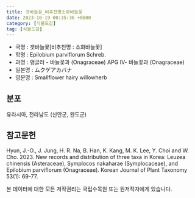 ```yaml
---
title: 갯바늘꽃_비추천명소화바늘꽃
date: 2023-10-19 00:35:36 +0800
category: [식물도감]
tag: [식물도감]
---
```




- 국명 : 갯바늘꽃[비추천명 : 소화바늘꽃]
- 학명 : Epilobium parviflorum Schreb.
- 과명 : 앵글러 - 바늘꽃과 (Onagraceae) APG Ⅳ- 바늘꽃과 (Onagraceae)
- 일본명 : ムクゲアカバナ
- 영문명 : Smallflower hairy willowherb


## 분포
유라시아, 전라남도 (신안군, 완도군)
## 참고문헌
Hyun, J.-O., J. Jung, H. R. Na, B. Han, K. Kang, M. K. Lee, Y. Choi and W. Cho. 2023. New records and distribution of three taxa in Korea: Leuzea chinensis (Asteraceae), Symplocos nakaharae (Symplocaceae), and Epilobium parviflorum (Onagraceae). Korean Journal of Plant Taxonomy 53(1): 69-77.






본 데이터에 대한 모든 저작권리는 국립수목원 또는 원저작자에게 있습니다.
